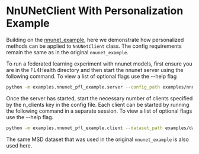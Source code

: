 # NnUNetClient With Personalization Example

Building on the [nnunet_example](../nnunet_example/README.md), here we demonstrate how personalized
methods can be applied to `NnUNetClient` class. The config requirements remain the same as in the original
`nnunet_example`.

To run a federated learning experiment with nnunet models, first ensure you are in the FL4Health directory and then start the nnunet server using the following command. To view a list of optional flags use the --help flag

```bash
python -m examples.nnunet_pfl_example.server --config_path examples/nnunet_pfl_example/config.yaml
```

Once the server has started, start the necessary number of clients specified by the n_clients key in the config file. Each client can be started by running the following command in a separate session. To view a list of optional flags use the --help flag.

```bash
python -m examples.nnunet_pfl_example.client --dataset_path examples/datasets/nnunet --personalized-strategy ditto
```

The same MSD dataset that was used in the original `nnunet_example` is also used here.
